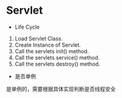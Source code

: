 # Servlet

- Life Cycle

1. Load Servlet Class.
2. Create Instance of Servlet.
3. Call the servlets init() method.
4. Call the servlets service() method.
5. Call the servlets destroy() method.

- 是否单例

是单例的，需要根据具体实现判断是否线程安全